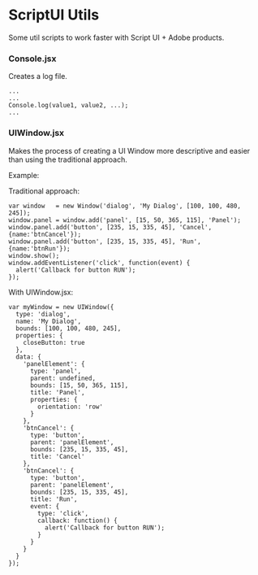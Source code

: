 # ScriptUI Utils
Some util scripts to work faster with Script UI + Adobe products.

### Console.jsx
Creates a log file.

```
...
...
Console.log(value1, value2, ...);
...
```

### UIWindow.jsx
Makes the process of creating a UI Window more descriptive and easier than using the traditional approach.

Example:

Traditional approach:
```
var window   = new Window('dialog', 'My Dialog', [100, 100, 480, 245]);
window.panel = window.add('panel', [15, 50, 365, 115], 'Panel');
window.panel.add('button', [235, 15, 335, 45], 'Cancel', {name:'btnCancel'});
window.panel.add('button', [235, 15, 335, 45], 'Run', {name:'btnRun'});
window.show();
window.addEventListener('click', function(event) {
  alert('Callback for button RUN');
});
```

With UIWindow.jsx:
```
var myWindow = new UIWindow({
  type: 'dialog',
  name: 'My Dialog',
  bounds: [100, 100, 480, 245],
  properties: {
    closeButton: true
  },
  data: {
    'panelElement': {
      type: 'panel',
      parent: undefined,
      bounds: [15, 50, 365, 115],
      title: 'Panel',
      properties: {
        orientation: 'row'
      }
    },
    'btnCancel': {
      type: 'button',
      parent: 'panelElement',
      bounds: [235, 15, 335, 45],
      title: 'Cancel'
    },
    'btnCancel': {
      type: 'button',
      parent: 'panelElement',
      bounds: [235, 15, 335, 45],
      title: 'Run',
      event: {
        type: 'click',
        callback: function() {
          alert('Callback for button RUN');
        }
      }
    }
  }
});
```
